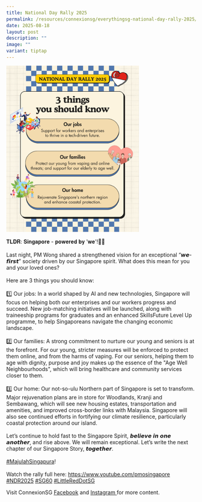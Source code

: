```yaml
---
title: National Day Rally 2025
permalink: /resources/connexionsg/everythingsg-national-day-rally-2025/
date: 2025-08-18
layout: post
description: ""
image: ""
variant: tiptap
---
```

<p></p>
<div class="isomer-image-wrapper">
<img style="width: 70%;" height="auto" width="100%" alt="" src="/images/NDR_2025__1_.png">
</div>
<p>𝐓𝐋𝐃𝐑: 𝐒𝐢𝐧𝐠𝐚𝐩𝐨𝐫𝐞 - 𝐩𝐨𝐰𝐞𝐫𝐞𝐝 𝐛𝐲 '𝐰𝐞'!👏🤝
<br>
<br>Last night, PM Wong shared a strengthened vision for an exceptional “𝙬𝙚-𝙛𝙞𝙧𝙨𝙩”
society driven by our Singapore spirit. What does this mean for you and
your loved ones?
<br>
<br>Here are 3 things you should know:
<br>
<br>1️⃣ Our jobs: In a world shaped by AI and new technologies, Singapore
will focus on helping both our enterprises and our workers progress and
succeed. New job-matching initiatives will be launched, along with traineeship
programs for graduates and an enhanced SkillsFuture Level Up programme,
to help Singaporeans navigate the changing economic landscape.
<br>
<br>2️⃣ Our families: A strong commitment to nurture our young and seniors
is at the forefront. For our young, stricter measures will be enforced
to protect them online, and from the harms of vaping. For our seniors,
helping them to age with dignity, purpose and joy makes up the essence
of the "Age Well Neighbourhoods", which will bring healthcare and community
services closer to them.
<br>
<br>3️⃣ Our home: Our not-so-ulu Northern part of Singapore is set to transform.
Major rejuvenation plans are in store for Woodlands, Kranji and Sembawang,
which will see new housing estates, transportation and amenities, and improved
cross-border links with Malaysia. Singapore will also see continued efforts
in fortifying our climate resilience, particularly coastal protection around
our island.
<br>
<br>Let’s continue to hold fast to the Singapore Spirit, 𝙗𝙚𝙡𝙞𝙚𝙫𝙚 𝙞𝙣
𝙤𝙣𝙚 𝙖𝙣𝙤𝙩𝙝𝙚𝙧, and rise above. We will remain exceptional. Let’s
write the next chapter of our Singapore Story, 𝙩𝙤𝙜𝙚𝙩𝙝𝙚𝙧.
<br>
<br><a href="https://www.instagram.com/explore/tags/majulahsingapura/?hl=en" class="x1i10hfl xjbqb8w x1ejq31n x18oe1m7 x1sy0etr xstzfhl x972fbf x10w94by x1qhh985 x14e42zd x9f619 x1ypdohk xt0psk2 x3ct3a4 xdj266r x14z9mp xat24cr x1lziwak xexx8yu xyri2b x18d9i69 x1c1uobl x16tdsg8 x1hl2dhg xggy1nq x1a2a7pz  _aa9_ _a6hd" rel="noopener noreferrer nofollow" target="_blank">#MajulahSingapura</a>!
<br>
<br>Watch the rally full here: <a href="https://www.instagram.com/explore/tags/majulahsingapura/?hl=en" rel="noopener noreferrer nofollow" target="_blank">https://www.youtube.com/pmosingapore<br>#NDR2025</a> 
<a href="https://www.instagram.com/explore/tags/sg60/?hl=en" class="x1i10hfl xjbqb8w x1ejq31n x18oe1m7 x1sy0etr xstzfhl x972fbf x10w94by x1qhh985 x14e42zd x9f619 x1ypdohk xt0psk2 x3ct3a4 xdj266r x14z9mp xat24cr x1lziwak xexx8yu xyri2b x18d9i69 x1c1uobl x16tdsg8 x1hl2dhg xggy1nq x1a2a7pz  _aa9_ _a6hd" rel="noopener noreferrer nofollow" target="_blank">#SG60</a> <a href="https://www.instagram.com/explore/tags/littlereddotsg/?hl=en" class="x1i10hfl xjbqb8w x1ejq31n x18oe1m7 x1sy0etr xstzfhl x972fbf x10w94by x1qhh985 x14e42zd x9f619 x1ypdohk xt0psk2 x3ct3a4 xdj266r x14z9mp xat24cr x1lziwak xexx8yu xyri2b x18d9i69 x1c1uobl x16tdsg8 x1hl2dhg xggy1nq x1a2a7pz  _aa9_ _a6hd" rel="noopener noreferrer nofollow" target="_blank">#LittleRedDotSG</a>
</p>
<p>Visit ConnexionSG <a href="https://www.facebook.com/ConnexionSG" rel="noopener nofollow" target="_blank"><u>Facebook</u></a> and
<a href="https://www.instagram.com/connexionsg/" rel="noopener nofollow" target="_blank"><u>Instagram </u>
</a>for more content.</p>